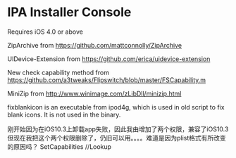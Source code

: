 IPA Installer Console
=============
Requires iOS 4.0 or above


ZipArchive from https://github.com/mattconnolly/ZipArchive

UIDevice-Extension from https://github.com/erica/uidevice-extension

New check capability method from https://github.com/a3tweaks/Flipswitch/blob/master/FSCapability.m

MiniZip from http://www.winimage.com/zLibDll/minizip.html


fixblankicon is an executable from ipod4g, which is used in old script to fix blank icons. It is not used in the binary.

刚开始因为在iOS10.3上卸载app失败，因此我由增加了两个权限，兼容了iOS10.3
但现在我把这个两个权限删除了，仍旧可以用。。。。难道是因为plist格式有所改变的原因吗？
<string>SetCapabilities</string>
//<string>Lookup</string>